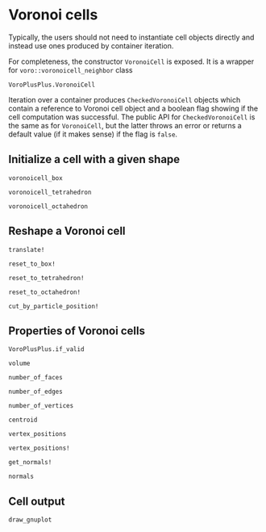 # Voronoi cells

Typically, the users should not need to instantiate cell objects directly and instead use 
    ones produced by container iteration.

For completeness, the constructor `VoronoiCell` is exposed. It is a wrapper for `voro::voronoicell_neighbor`
    class

```@docs
VoroPlusPlus.VoronoiCell
```

Iteration over a container produces `CheckedVoronoiCell` objects which contain a reference to 
    Voronoi cell object and a boolean flag showing if the cell computation was successful.
    The public API for `CheckedVoronoiCell` is the same as for `VoronoiCell`, but the latter 
    throws an error or returns a default value (if it makes sense) if the flag is `false`.

## Initialize a cell with a given shape

```@docs
voronoicell_box

voronoicell_tetrahedron

voronoicell_octahedron
```

## Reshape a Voronoi cell

```@docs
translate!

reset_to_box!

reset_to_tetrahedron!

reset_to_octahedron!

cut_by_particle_position!
```

## Properties of Voronoi cells
```@docs
VoroPlusPlus.if_valid

volume

number_of_faces

number_of_edges

number_of_vertices

centroid

vertex_positions

vertex_positions!

get_normals!

normals
```

## Cell output

```@docs
draw_gnuplot
```

